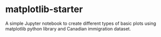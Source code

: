 # matplotlib-starter
A simple Jupyter notebook to create different types of basic plots using matplotlib python library and Canadian immigration dataset.
